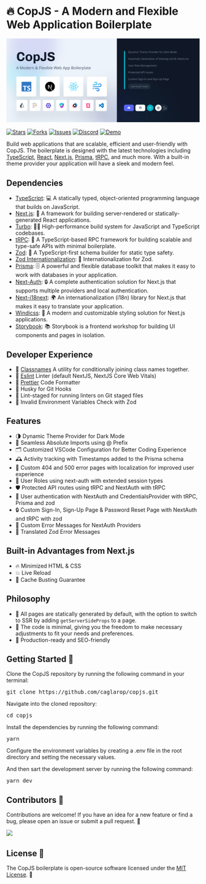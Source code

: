 # 🔥 CopJS - A Modern and Flexible Web Application Boilerplate

<p align="center">
  <a href="https://github.com/caglarop/copjs/">
    <img src="previews/header.png" />
  </a>
</p>

[![Stars](https://img.shields.io/github/stars/caglarop/copjs.svg)](https://github.com/caglarop/copjs)
[![Forks](https://img.shields.io/github/forks/caglarop/copjs.svg)](https://github.com/caglarop/copjs)
[![Issues](https://img.shields.io/github/issues/caglarop/copjs.svg)](https://github.com/caglarop/copjs/issues)
[![Discord](https://img.shields.io/badge/Discord-Caglar%233780-%235865F2)](https://discordapp.com/users/910960195096674344)
[![Demo](https://img.shields.io/badge/Demo%20on%20Netlify-%232E51ED)](https://devlifyio.netlify.app)

Build web applications that are scalable, efficient and user-friendly with CopJS. The boilerplate is designed with the latest technologies including [TypeScript](https://www.typescriptlang.org/), [React](https://reactjs.org/), [Next.js](https://nextjs.org/), [Prisma](https://www.prisma.io/), [tRPC](https://trpc.io), and much more. With a built-in theme provider your application will have a sleek and modern feel.

## Dependencies

- [TypeScript](https://www.typescriptlang.org/): 💻 A statically typed, object-oriented programming language that builds on JavaScript.
- [Next.js](https://nextjs.org/): 🚀 A framework for building server-rendered or statically-generated React applications.
- [Turbo](https://turbo.build/): 🏋️‍♀️ High-performance build system for JavaScript and TypeScript codebases.
- [tRPC](https://trpc.io): 🔌 A TypeScript-based RPC framework for building scalable and type-safe APIs with minimal boilerplate.
- [Zod](https://github.com/colinhacks/zod): 🧩 A TypeScript-first schema builder for static type safety.
- [Zod Internationalization](https://github.com/aiji42/zod-i18n): 🧩 Internationalization for Zod.
- [Prisma](https://www.prisma.io/): 🗄️ A powerful and flexible database toolkit that makes it easy to work with databases in your application.
- [Next-Auth](https://next-auth.js.org/): 🔒 A complete authentication solution for Next.js that supports multiple providers and local authentication.
- [Next-i18next](https://next.i18next.com/): 🌍 An internationalization (i18n) library for Next.js that makes it easy to translate your application.
- [Windicss](https://windicss.org/): 🎨 A modern and customizable styling solution for Next.js applications.
- [Storybook](https://storybook.js.org/): 📚 Storybook is a frontend workshop for building UI components and pages in isolation.

## Developer Experience

- 💅 [Classnames](https://www.npmjs.com/package/classnames) A utility for conditionally joining class names together.
- 📏 [Eslint](https://eslint.org/) Linter (default NextJS, NextJS Core Web Vitals)
- 💖 [Prettier](https://prettier.io/) Code Formatter
- 🦊 Husky for Git Hooks
- 🚫 Lint-staged for running linters on Git staged files
- 🚨 Invalid Environment Variables Check with Zod

## Features

- 🌗 Dynamic Theme Provider for Dark Mode
- 📂 Seamless Absolute Imports using @ Prefix
- 🗂 Customized VSCode Configuration for Better Coding Experience
- 🕰️ Activity tracking with Timestamps added to the Prisma schema
- 🚫 Custom 404 and 500 error pages with localization for improved user experience
- 🔑 User Roles using next-auth with extended session types
- 🛡️ Protected API routes using tRPC and NextAuth with tRPC
- 🔐 User authentication with NextAuth and CredentialsProvider with tRPC, Prisma and zod
- 🔒 Custom Sign-In, Sign-Up Page & Password Reset Page with NextAuth and tRPC with zod
- 🚫 Custom Error Messages for NextAuth Providers
- 🚫 Translated Zod Error Messages

## Built-in Advantages from Next.js

- 🔥 Minimized HTML & CSS
- 💥 Live Reload
- 💯 Cache Busting Guarantee

## Philosophy

- 🌟 All pages are statically generated by default, with the option to switch to SSR by adding `getServerSideProps` to a page.
- 🔧 The code is minimal, giving you the freedom to make necessary adjustments to fit your needs and preferences.
- 🚀 Production-ready and SEO-friendly

## Getting Started 🚀

Clone the CopJS repository by running the following command in your terminal:

<pre>git clone https://github.com/caglarop/copjs.git</pre>

Navigate into the cloned repository:

<pre>cd copjs</pre>

Install the dependencies by running the following command:

<pre>yarn</pre>

Configure the environment variables by creating a .env file in the root directory and setting the necessary values.

And then sart the development server by running the following command:

<pre>yarn dev</pre>

## Contributors 🤝

Contributions are welcome! If you have an idea for a new feature or find a bug, please open an issue or submit a pull request. 🙏

<a href="https://github.com/caglarop/copjs/graphs/contributors">
  <img src="https://contrib.rocks/image?repo=caglarop/copjs" />
</a>

## License 📄

The CopJS boilerplate is open-source software licensed under the [MIT License](LICENSE). 🎉
